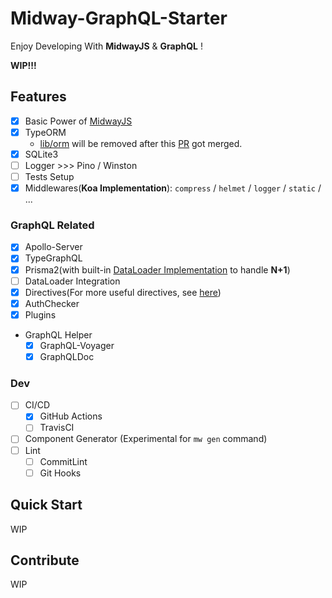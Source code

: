 # Midway-GraphQL-Starter

Enjoy Developing With **MidwayJS** & **GraphQL** !

**WIP!!!**

## Features

- [x] Basic Power of [MidwayJS](https://www.yuque.com/midwayjs/midway_v2)
- [x] TypeORM
  - [lib/orm](src/lib/orm) will be removed after this [PR](https://github.com/midwayjs/midway-component/pull/24) got merged.
- [x] SQLite3
- [ ] Logger >>> Pino / Winston
- [ ] Tests Setup
- [x] Middlewares(**Koa Implementation**): `compress` / `helmet` / `logger` / `static` / ...

### GraphQL Related

- [x] Apollo-Server
- [x] TypeGraphQL
- [x] Prisma2(with built-in [DataLoader Implementation](https://github.com/prisma/prisma/blob/master/src/packages/client/src/runtime/Dataloader.ts) to handle **N+1**)
- [ ] DataLoader Integration
- [x] Directives(For more useful directives, see [here](https://github.com/linbudu599/GraphQL-Explorer-Server/tree/master/server/directives))
- [x] AuthChecker
- [x] Plugins
- GraphQL Helper
  - [x] GraphQL-Voyager
  - [x] GraphQLDoc

### Dev

- [ ] CI/CD
  - [x] GitHub Actions
  - [ ] TravisCI
- [ ] Component Generator (Experimental for `mw gen` command)
- [ ] Lint
  - [ ] CommitLint
  - [ ] Git Hooks

## Quick Start

WIP

## Contribute

WIP
